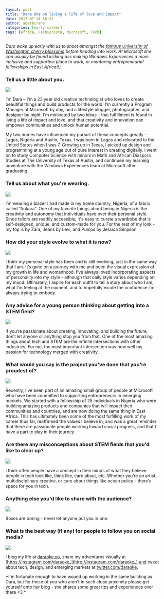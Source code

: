 ```yaml
---
layout: post
title: "Dara Oke on living a life of love and impact"
date: 2017-07-14 16:32
author: abethcrane
categories: [early-career]
tags: [Africa, Fashionista, Microsoft, Tech]
---
```


*Dara woke up early with us to shoot amongst the [famous University of Washington cherry blossoms](https://twitter.com/uwcherryblossom) before heading into work. At Microsoft she can usually be found kicking ass making Windows Experiences a more inclusive and supportive place to work, or mentoring entrepreneurial fellowships in East Africa(!).*

### Tell us a little about you.

[![](http://www.fibonaccisequinsblog.com/wp-content/uploads/2017/07/IMG_4558-1024x683.jpg)](http://www.fibonaccisequinsblog.com/wp-content/uploads/2017/07/IMG_4558.jpg)

I’m Dara – I’m a 23 year old creative technologist who loves to create beautiful things and build products for the world. I’m currently a Program Manager at Microsoft by day, and a lifestyle blogger, photographer, and designer by night. I’m motivated by two ideas - that fulfillment is found in living a life of impact and love, and that creativity and innovation can empower communities and unlock human potential.

My two homes have influenced my pursuit of these concepts greatly - Lagos, Nigeria and Austin, Texas. I was born in Lagos and relocated to the United States when I was 7. Growing up in Texas, I picked up design and programming at a young age out of pure interest in creating digitally. I went on to study Computer Science with minors in Math and African Diaspora Studies at The University of Texas at Austin, and continued my learning adventure with the Windows Experiences team at Microsoft after graduating.

### Tell us about what you're wearing.

[![](http://www.fibonaccisequinsblog.com/wp-content/uploads/2017/07/IMG_4457-1024x683.jpg)](http://www.fibonaccisequinsblog.com/wp-content/uploads/2017/07/IMG_4457.jpg)

I’m wearing a blazer I had made in my home country, Nigeria, of a fabric called "Ankara". One of my favorite things about being in Nigeria is the creativity and autonomy that individuals have over their personal style. Since tailors are readily accessible, it's easy to curate a wardrobe that is self-designed, unique, and custom-made for you. For the rest of my look - my top is by Zara, Jeans by Levi, and Pumps by Jessica Simpson

### How did your style evolve to what it is now?

[![](http://www.fibonaccisequinsblog.com/wp-content/uploads/2017/07/IMG_4430-1024x735.jpg)](http://www.fibonaccisequinsblog.com/wp-content/uploads/2017/07/IMG_4430.jpg)

I think my personal style has been and is still evolving, just in the same way that I am. It’s gone on a journey with me and been the visual expression of my growth in life and womanhood. I've always loved incorporating aspects of personality into my style - although that daily style varies depending on my mood. Ultimately, I aspire for each outfit to tell a story about who I am, what I’m feeling at the moment, and to hopefully exude the confidence I’m always trying to embody.

### Any advice for a young person thinking about getting into a STEM field?

[![](http://www.fibonaccisequinsblog.com/wp-content/uploads/2017/07/IMG_4464-819x1024.jpg)](http://www.fibonaccisequinsblog.com/wp-content/uploads/2017/07/IMG_4464.jpg)

If you’re passionate about creating, innovating, and building the future, don’t let anyone or anything stop you from that. One of the most amazing things about tech and STEM are the infinite intersections with other industries. For me, the most important intersection was how well my passion for technology merged with creativity.

### What would you say is the project you've done that you're proudest of?

[![](http://www.fibonaccisequinsblog.com/wp-content/uploads/2017/07/IMG_4405-735x1024.jpg)](http://www.fibonaccisequinsblog.com/wp-content/uploads/2017/07/IMG_4405.jpg)

Recently, I’ve been part of an amazing small group of people at Microsoft who have been committed to supporting entrepreneurs in emerging markets. We started with a fellowship of 25 individuals in Nigeria who were building amazing products and companies that will impact their communities and countries, and are now doing the same thing in East Africa. This has ultimately been some of the most fulfilling work of my career thus far, reaffirmed the values I believe in, and was a great reminder that there are passionate people working toward social progress, and that I have a part to play in their journey.

### Are there any misconceptions about STEM fields that you'd like to clear up?

[![](http://www.fibonaccisequinsblog.com/wp-content/uploads/2017/07/IMG_4504-1024x683.jpg)](http://www.fibonaccisequinsblog.com/wp-content/uploads/2017/07/IMG_4504.jpg)

I think often people have a concept in their minds of what they believe people in tech look like, think like, care about, etc. Whether you’re an artist, multidisciplinary creative, or care about things like ocean policy - there’s space for you in tech.

### Anything else you'd like to share with the audience?

[![](http://www.fibonaccisequinsblog.com/wp-content/uploads/2017/07/IMG_4490-819x1024.jpg)](http://www.fibonaccisequinsblog.com/wp-content/uploads/2017/07/IMG_4490.jpg)

Boxes are boring - never let anyone put you in one.

### What is the best way (if any) for people to follow you on social media?

[![](http://www.fibonaccisequinsblog.com/wp-content/uploads/2017/07/IMG_4520-1024x683.jpg)](http://www.fibonaccisequinsblog.com/wp-content/uploads/2017/07/IMG_4520.jpg)

I blog my life at [daraoke.co](http://daraoke.co), share my adventures visually at [https://instagram.com/daraoke_](http://instagram.com/daraoke_) and tweet about tech, design, and emerging markets at [twitter.com/daraoke](http://twitter.com/daraoke).

*I'm fortunate enough to have wound up working in the same building as Dara, but for those of you who aren't in such close proximity please get yourself onto her blog - she shares some great tips and experiences over there \<3 *
